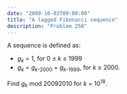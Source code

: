 ```yaml
---
date: "2009-10-03T09:00:00"
title: "A lagged Fibonacci sequence"
description: "Problem 258"
---
```


<p>A sequence is defined as:</p>
<p>
</p><ul><li><var>g</var><sub><var>k</var></sub> = 1, for 0 ≤ <var>k</var> ≤ 1999</li>
<li><var>g</var><sub><var>k</var></sub> = <var>g</var><sub><var>k</var>-2000</sub> + <var>g</var><sub><var>k</var>-1999</sub>, for <var>k</var> ≥ 2000.
</li></ul><p>Find <var>g</var><sub><var>k</var></sub> mod 20092010 for <var>k</var> = 10<sup>18</sup>.</p>

